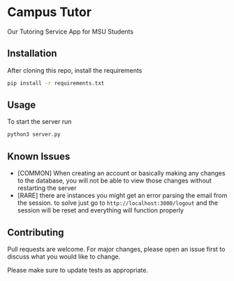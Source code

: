 # Campus Tutor
Our Tutoring Service App for MSU Students

## Installation

After cloning this repo, install the requirements

```bash
pip install -r requirements.txt
```

## Usage

To start the server run

```bash
python3 server.py
```

## Known Issues
- [COMMON] When creating an account or basically making any changes to the database, you will not be able to view those changes without restarting the server
- [RARE] there are instances you might get an error parsing the email from the session. to solve just go to ```http://localhost:3000/logout``` and the session will be reset and everything will function properly

## Contributing
Pull requests are welcome. For major changes, please open an issue first to discuss what you would like to change.

Please make sure to update tests as appropriate.